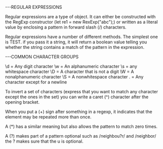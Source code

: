 ---REGULAR EXPRESSIONS

Regular expressions are a type of object. It can either be constructed with the RegExp constructor (let re1 = new RexExp("abc");) or written as a literal value by enclosing a pattern in forward slash (/) characters.

Regular expressions have a number of different methods. The simplest one is TEST. if you pass it a string, it will return a boolean value telling you whether the string contains a match of the pattern in the expression.

---COMMON CHARACTER GROUPS

\d = Any digit character
\w = An alphanumeric character
\s = any whitespace character
\D = A character that is not a digit
\W = A nonalphanumeric character
\S = A nonwhitespace character
.  = Any character except for a newline

To invert a set of characters (express that you want to match any character except the ones in the set) you can write a caret (^) character after the opening bracket.

When you put a (+) sign after something in a regexp, it indicates that the element may be repeated more than once.

A (*) has a similar meaning but also allows the pattern to match zero times.

A (?) makes part of a pattern optional such as /neighbou?r/ and /neighbor/ the ? makes sure that the u is optional.